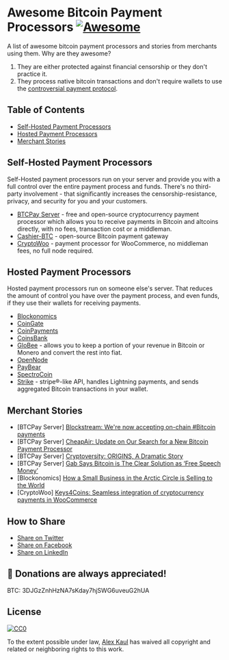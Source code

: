# Awesome Bitcoin Payment Processors [![Awesome](https://awesome.re/badge-flat.svg)](https://awesome.re)

A list of awesome bitcoin payment processors and stories from merchants using them. Why are they awesome?

1. They are either protected against financial censorship or they don't practice it.
2. They process native bitcoin transactions and don't require wallets to use the [controversial payment protocol](https://blog.samouraiwallet.com/post/169222582782/bitpay-qr-codes-are-no-longer-valid-important).

## Table of Contents

- [Self-Hosted Payment Processors](#self-hosted-payment-processors)
- [Hosted Payment Processors](#hosted-payment-processors)
- [Merchant Stories](#merchant-stories)

## Self-Hosted Payment Processors

Self-Hosted payment processors run on your server and provide you with a full control over the entire payment process and funds. There's no third-party involvement - that significantly increases the censorship-resistance, privacy, and security for you and your customers. 

- [BTCPay Server](https://btcpayserver.org/) - free and open-source cryptocurrency payment processor which allows you to receive payments in Bitcoin and altcoins directly, with no fees, transaction cost or a middleman.
- [Cashier-BTC](https://github.com/Overtorment/Cashier-BTC) - open-source Bitcoin payment gateway
- [CryptoWoo](https://www.cryptowoo.com/) - payment processor for WooCommerce, no middleman fees, no full node required.

## Hosted Payment Processors

Hosted payment processors run on someone else's server. That reduces the amount of control you have over the payment process, and even funds, if they use their wallets for receiving payments.

- [Blockonomics](https://www.blockonomics.co/merchants)
- [CoinGate](https://coingate.com/accept-bitcoin)
- [CoinPayments](https://www.coinpayments.net/)
- [CoinsBank](https://coinsbank.com/merchant)
- [GloBee](https://globee.com/) - allows you to keep a portion of your revenue in Bitcoin or Monero and convert the rest into fiat.
- [OpenNode](https://www.opennode.co/)
- [PayBear](https://www.paybear.io/)
- [SpectroCoin](https://spectrocoin.com/en/accept-bitcoin-payments.html)
- [Strike](https://strike.acinq.co/) - stripe®-like API, handles Lightning payments, and sends aggregated Bitcoin transactions in your wallet.

## Merchant Stories

- [BTCPay Server] [Blockstream: We're now accepting on-chain #Bitcoin payments](https://www.facebook.com/1052484058287964)
- [BTCPay Server] [CheapAir: Update on Our Search for a New Bitcoin Payment Processor](https://www.cheapair.com/blog/update-on-our-search-for-a-new-bitcoin-payment-processor/)
- [BTCPay Server] [Cryptoversity: ORIGINS, A Dramatic Story](https://youtu.be/S0difABxO3g)
- [BTCPay Server] [Gab Says Bitcoin is The Clear Solution as ‘Free Speech Money’](https://bitcoinist.com/free-speech-money-gab-bitcoin/)
- [Blockonomics] [How a Small Business in the Arctic Circle is Selling to the World](https://hackernoon.com/how-a-small-business-in-the-arctic-circle-is-selling-to-the-world-8dbe8d7f9fc4)
- [CryptoWoo] [Keys4Coins: Seamless integration of cryptocurrency payments in WooCommerce](https://www.keys4coins.com/cryptowoo-testimonial/)

## How to Share

- [Share on Twitter](https://twitter.com/home?status=List%20of%20awesome%20bitcoin%20payment%20processors.%20https%3A%2F%2Fgithub.com%2Falexk111%2Fawesome-bitcoin-payment-processors%20%23bitcoin)
- [Share on Facebook](https://www.facebook.com/sharer/sharer.php?u=https%3A//github.com/alexk111/awesome-bitcoin-payment-processors)
- [Share on LinkedIn](https://www.linkedin.com/shareArticle?mini=true&url=https%3A//github.com/alexk111/awesome-bitcoin-payment-processors&title=List%20of%20awesome%20bitcoin%20payment%20processors&summary=&source=)

## 💝 Donations are always appreciated!

BTC: 3DJGzZnhHzNA7sKday7hjSWG6uveuG2hUA

## License

[![CC0](http://mirrors.creativecommons.org/presskit/buttons/88x31/svg/cc-zero.svg)](https://creativecommons.org/publicdomain/zero/1.0/)

To the extent possible under law, [Alex Kaul](https://github.com/alexk111) has waived all copyright and related or neighboring rights to this work.
